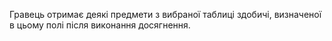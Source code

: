 Гравець отримає деякі предмети з вибраної таблиці здобичі, визначеної в цьому полі після виконання досягнення.
